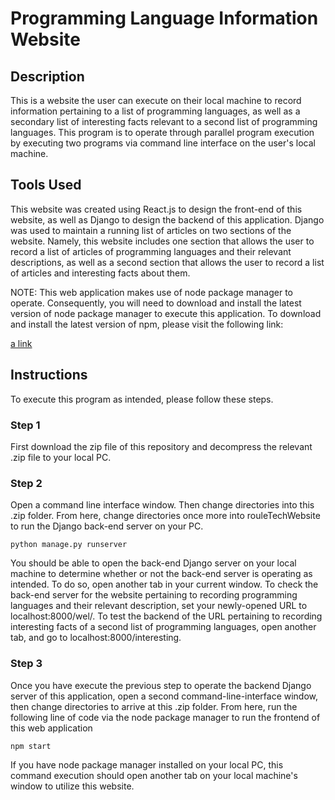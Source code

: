 # Programming Language Information Website

## Description

This is a website the user can execute 
on their local machine to record 
information pertaining to a list of 
programming languages, as well as a
secondary list of interesting facts
relevant to a second list of 
programming languages. This program
is to operate through parallel program
execution by executing two programs via
command line interface on the user's
local machine.

## Tools Used

This website was created using React.js
to design the front-end of this website,
as well as Django to design the backend
of this application. Django was used to
maintain a running list of articles on
two sections of the website. Namely,
this website includes one section that
allows the user to record a list of articles
of programming languages and their relevant
descriptions, as well as a second section
that allows the user to record a list of
articles and interesting facts about them.

NOTE: This web application makes use of
node package manager to operate.
Consequently, you will need to download
and install the latest version of node
package manager to execute this application.
To download and install the latest version
of npm, please visit the following link:

[a link](https://nodejs.org/en)

## Instructions

To execute this program as intended, please
follow these steps.

### Step 1

First download the zip file of this repository
and decompress the relevant .zip file to your
local PC.

### Step 2

Open a command line interface window. Then
change directories into this .zip folder.
From here, change directories once more
into rouleTechWebsite to run the Django 
back-end server on your PC.

<code>python manage.py runserver</code>

You should be able to open the back-end
Django server on your local machine to
determine whether or not the back-end
server is operating as intended. To do
so, open another tab in your current
window. To check the back-end server
for the website pertaining to recording
programming languages and their relevant
description, set your newly-opened URL
to localhost:8000/wel/. To test the backend
of the URL pertaining to recording interesting
facts of a second list of programming languages,
open another tab, and go to localhost:8000/interesting.

### Step 3

Once you have execute the previous step
to operate the backend Django server of
this application, open a second
command-line-interface window, then change
directories to arrive at this .zip folder.
From here, run the following line of code
via the node package manager to run the
frontend of this web application

<code>npm start</code>

If you have node package manager installed
on your local PC, this command execution
should open another tab on your local machine's
window to utilize this website.
